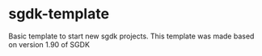 # sgdk-template
Basic template to start new sgdk projects. This template was made based on version 1.90 of SGDK
